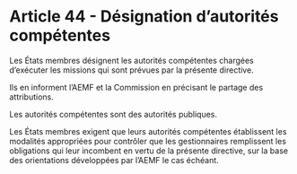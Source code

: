 # Article 44 - Désignation d’autorités compétentes


Les États membres désignent les autorités compétentes chargées d’exécuter les missions qui sont prévues par la présente directive.

Ils en informent l’AEMF et la Commission en précisant le partage des attributions.

Les autorités compétentes sont des autorités publiques.

Les États membres exigent que leurs autorités compétentes établissent les modalités appropriées pour contrôler que les gestionnaires remplissent les obligations qui leur incombent en vertu de la présente directive, sur la base des orientations développées par l’AEMF le cas échéant.
